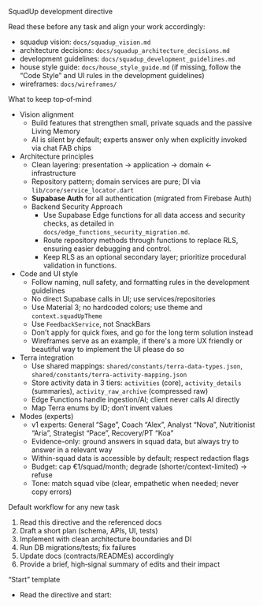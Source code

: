 SquadUp development directive

Read these before any task and align your work accordingly:
- squadup vision: `docs/squadup_vision.md`
- architecture decisions: `docs/squadup_architecture_decisions.md`
- development guidelines: `docs/squadup_development_guidelines.md`
- house style guide: `docs/house_style_guide.md` (if missing, follow the “Code Style” and UI rules in the development guidelines)
- wireframes: `docs/wireframes/` 

What to keep top‑of‑mind
- Vision alignment
  - Build features that strengthen small, private squads and the passive Living Memory
  - AI is silent by default; experts answer only when explicitly invoked via chat FAB chips
- Architecture principles
  - Clean layering: presentation → application → domain ← infrastructure
  - Repository pattern; domain services are pure; DI via `lib/core/service_locator.dart`
  - **Supabase Auth** for all authentication (migrated from Firebase Auth)
  - Backend Security Approach
    - Use Supabase Edge functions for all data access and security checks, as detailed in `docs/edge_functions_security_migration.md`.
    - Route repository methods through functions to replace RLS, ensuring easier debugging and control.
    - Keep RLS as an optional secondary layer; prioritize procedural validation in functions.
- Code and UI style
  - Follow naming, null safety, and formatting rules in the development guidelines
  - No direct Supabase calls in UI; use services/repositories
  - Use Material 3; no hardcoded colors; use theme and `context.squadUpTheme`
  - Use `FeedbackService`, not SnackBars
  - Don't apply for quick fixes, and go for the long term solution instead
  - Wireframes serve as an example, if there's a more UX friendly or beautiful way to implement the UI please do so
- Terra integration
  - Use shared mappings: `shared/constants/terra-data-types.json`, `shared/constants/terra-activity-mapping.json`
  - Store activity data in 3 tiers: `activities` (core), `activity_details` (summaries), `activity_raw_archive` (compressed raw)
  - Edge Functions handle ingestion/AI; client never calls AI directly
  - Map Terra enums by ID; don’t invent values
- Modes (experts)
  - v1 experts: General “Sage”, Coach “Alex”, Analyst “Nova”, Nutritionist “Aria”, Strategist “Pace”, Recovery/PT “Koa”
  - Evidence-only: ground answers in squad data, but always try to answer in a relevant way
  - Within-squad data is accessible by default; respect redaction flags
  - Budget: cap €1/squad/month; degrade (shorter/context-limited) → refuse
  - Tone: match squad vibe (clear, empathetic when needed; never copy errors)

Default workflow for any new task
1) Read this directive and the referenced docs
2) Draft a short plan (schema, APIs, UI, tests)
3) Implement with clean architecture boundaries and DI
4) Run DB migrations/tests; fix failures
5) Update docs (contracts/READMEs) accordingly
6) Provide a brief, high‑signal summary of edits and their impact

“Start” template
- Read the directive and start: <paste the exact story or task title here>